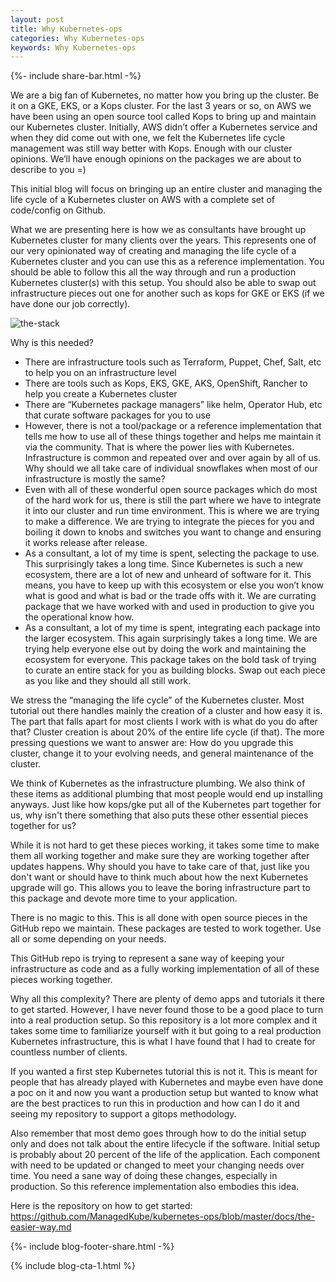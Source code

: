 ```yaml
---
layout: post
title: Why Kubernetes-ops
categories: Why Kubernetes-ops
keywords: Why Kubernetes-ops
---
```

{%- include share-bar.html -%}

We are a big fan of Kubernetes, no matter how you bring up the cluster.  Be it on a GKE, EKS, or a Kops cluster.  For the last 3 years or so, on AWS we have been using an open source tool called Kops to bring up and maintain our Kubernetes cluster.  Initially, AWS didn’t offer a Kubernetes service and when they did come out with one, we felt the Kubernetes life cycle management was still way better with Kops.  Enough with our cluster opinions.  We’ll have enough opinions on the packages we are about to describe to you =)

This initial blog will focus on bringing up an entire cluster and managing the life cycle of a Kubernetes cluster on AWS with a complete set of code/config on Github.

What we are presenting here is how we as consultants have brought up Kubernetes cluster for many clients over the years.  This represents one of our very opinionated way of creating and managing the life cycle of a Kubernetes cluster and you can use this as a reference implementation.  You should be able to follow this all the way through and run a production Kubernetes cluster(s) with this setup.  You should also be able to swap out infrastructure pieces out one for another such as kops for GKE or EKS (if we have done our job correctly).

![the-stack](https://raw.githubusercontent.com/ManagedKube/kubernetes-ops/master/docs/images/the-stack/kubernetes-managed-service-stack-v2.png)

Why is this needed?
* There are infrastructure tools such as Terraform, Puppet, Chef, Salt, etc to help you on an infrastructure level
* There are tools such as Kops, EKS, GKE, AKS, OpenShift, Rancher to help you create a Kubernetes cluster
* There are “Kubernetes package managers” like helm, Operator Hub, etc that curate software packages for you to use
* However, there is not a tool/package or a reference implementation that tells me how to use all of these things together and helps me maintain it via the community.  That is where the power lies with Kubernetes.  Infrastructure is common and repeated over and over again by all of us.  Why should we all take care of individual snowflakes when most of our infrastructure is mostly the same?
* Even with all of these wonderful open source packages which do most of the hard work for us, there is still the part where we have to integrate it into our cluster and run time environment.  This is where we are trying to make a difference.  We are trying to integrate the pieces for you and boiling it down to knobs and switches you want to change and ensuring it works release after release.
* As a consultant, a lot of my time is spent, selecting the package to use.  This surprisingly takes a long time.  Since Kubernetes is such a new ecosystem, there are a lot of new and unheard of software for it.  This means, you have to keep up with this ecosystem or else you won’t know what is good and what is bad or the trade offs with it.  We are currating package that we have worked with and used in production to give you the operational know how.
* As a consultant, a lot of my time is spent, integrating each package into the larger ecosystem.  This again surprisingly takes a long time.  We are trying help everyone else out by doing the work and maintaining the ecosystem for everyone.
This package takes on the bold task of trying to curate an entire stack for you as building blocks.  Swap out each piece as you like and they should all still work.  

We stress the “managing the life cycle” of the Kubernetes cluster.  Most tutorial out there handles mainly the creation of a cluster and how easy it is.  The part that falls apart for most clients I work with is what do you do after that?  Cluster creation is about 20% of the entire life cycle (if that).  The more pressing questions we want to answer are: How do you upgrade this cluster, change it to your evolving needs, and general maintenance of the cluster.  

We think of Kubernetes as the infrastructure plumbing.  We also think of these items as additional plumbing that most people would end up installing anyways.  Just like how kops/gke put all of the Kubernetes part together for us, why isn't there something that also puts these other essential pieces together for us?

While it is not hard to get these pieces working, it takes some time to make them all working together and make sure they are working together after updates happens.  Why should you have to take care of that, just like you don't want or should have to think much about how the next Kubernetes upgrade will go.  This allows you to leave the boring infrastructure part to this package and devote more time to your application.

There is no magic to this.  This is all done with open source pieces in the GitHub repo we maintain.  These packages are tested to work together.  Use all or some depending on your needs.

This GitHub repo is trying to represent a sane way of keeping your infrastructure as code and as a fully working implementation of all of these pieces working together.

Why all this complexity?  There are plenty of demo apps and tutorials it there to get started.  However, I have never found those to be a good place to turn into a real production setup.  So this repository is a lot more complex and it takes some time to familiarize yourself with it but going to a real production Kubernetes infrastructure, this is what I have found that I had to create for countless number of clients.

If you wanted a first step Kubernetes tutorial this is not it.  This is meant for people that has already played with Kubernetes and maybe even have done a poc on it and now you want a production setup but wanted to know what are the best practices to run this in production and how can I do it and seeing my repository to support a gitops methodology.  

Also remember that most demo goes through how to do the initial setup only and does not talk about the entire lifecycle if the software.  Initial setup is probably about 20 percent of the life of the application.  Each component with need to be updated or changed to meet your changing needs over time.  You need a sane way of doing these changes, especially in production.  So this reference implementation also embodies this idea.

Here is the repository on how to get started:  https://github.com/ManagedKube/kubernetes-ops/blob/master/docs/the-easier-way.md

<!-- Blog footer share -->
{%- include blog-footer-share.html -%}

{% include blog-cta-1.html %}
